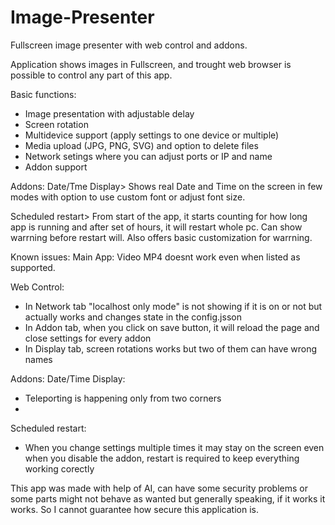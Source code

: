 # Image-Presenter
Fullscreen image presenter with web control and addons.

Application shows images in Fullscreen, and trought web browser is possible to control any part of this app.

Basic functions:
- Image presentation with adjustable delay
- Screen rotation
- Multidevice support (apply settings to one device or multiple)
- Media upload (JPG, PNG, SVG) and option to delete files
- Network setings where you can adjust ports or IP and name
- Addon support

Addons:
Date/Tme Display>
Shows real Date and Time on the screen in few modes with option to use custom font or adjust font size.

Scheduled restart>
From start of the app, it starts counting for how long app is running and after set of hours, it will restart whole pc.
Can show warrning before restart will. Also offers basic customization for warrning.



Known issues:
Main App: 
Video MP4 doesnt work even when listed as supported.

Web Control:
- In Network tab "localhost only mode" is not showing if it is on or not but actually works and changes state in the config.jsson
- In Addon tab, when you click on save button, it will reload the page and close settings for every addon
- In Display tab, screen rotations works but two of them can have wrong names

Addons:
Date/Time Display:
- Teleporting is happening only from two corners
- 
Scheduled restart:
- When you change settings multiple times it may stay on the screen even when you disable the addon, restart is required to keep everything working corectly

This app was made with help of AI, can have some security problems or some parts might not behave as wanted but generally speaking, if it works it works.
So I cannot guarantee how secure this application is.
